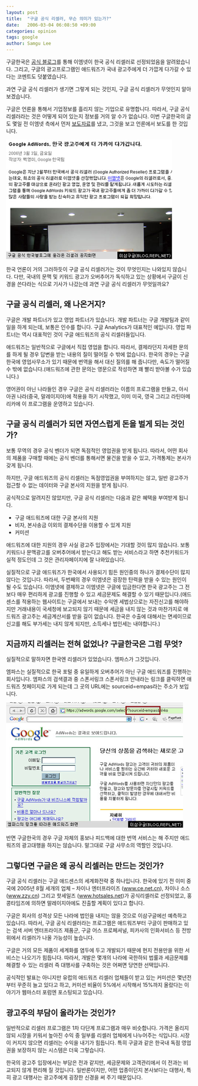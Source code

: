 ```yaml
---
layout: post
title:  "구글 공식 리셀러, 무슨 의미가 있는가?"
date:   2006-03-04 06:08:50 +09:00
categories: opinion
tags: google
author: Samgu Lee
---
```

구글한국은 [공식 블로그](http://googlekoreablog.blogspot.com/2006/03/google-adwords.html)를 통해 이엠넷이 한국 공식 리셀러로 선정되었음을 알려왔습니다. 그리고, 구글의 광고프로그램인 애드워즈가 국내 광고주에게 더 가깝게 다가갈 수 있다는 코멘트도 덧붙였습니다.

과연 구글 공식 리셀러가 생기면 그렇게 되는 것인지, 구글 공식 리셀러가 무엇인지 알아보겠습니다.

구글은 언론을 통해서 기업정보를 흘리지 않는 기업으로 유명합니다. 따라서, 구글 공식 리셀러라는 것은 어떻게 되어 있는지 정보를 거의 알 수가 없습니다. 이번 구글한국의 글도 몇일 전 이엠넷 측에서 먼저 [보도자료](http://gija.info/tt/index.php?pl=781)를 냈고, 그것을 보고 언론에서 보도를 한 것입니다.

![구글 공식 한국 블로그에 올라온 리셀러에 관한 글](/assets/google_notice_reseller.jpg)

한국 언론이 거의 그러하듯이 구글 공식 리셀러가는 것이 무엇인지는 나와있지 않습니다. 다만, 국내의 문맥 및 키워드 광고가 오버추어가 독식하고 있는 상황에서 구글이 신경을 쓴다라는 식으로 기사가 나갔는데 과연 구글 공식 리셀러가 무엇일까요?

## 구글 공식 리셀러, 왜 나온거지?

구글은 개발 파트너가 있고 영업 파트너가 있습니다. 개발 파트너는 구글 개발팀과 같이 일을 하게 되는데, 보통은 인수를 합니다. 구글 Analytics가 대표적인 예입니다. 영업 파트너는 역시 대표적인 것이 구글 애드워즈의 공식 리셀러들입니다.

애드워즈는 일반적으로 구글에서 직접 영업을 합니다. 따라서, 결제라던지 자세한 문의를 하게 될 경우 답변을 받는 내용의 질이 떨어질 수 밖에 없습니다. 한국의 경우는 구글한국에 영업사무소가 있기 때문에 번역을 해서 대신 질의를 해 줍니다만, 속도가 떨어질 수 밖에 없습니다.(애드워즈에 관한 문의는 영문으로 작성하면 꽤 빨리 받아볼 수가 있습니다.)

영어권이 아닌 나라들인 경우 구글은 공식 리셀러라는 이름의 프로그램을 만들고, 아시아권 나라(중국, 말레이지아)에 적용을 하기 시작했고, 이미 미국, 영국 그리고 라틴아메리카에 이 프로그램을 운영하고 있습니다.

## 구글 공식 리셀러가 되면 자연스럽게 돈을 벌게 되는 것인가?

보통 무역의 경우 공식 벤더가 되면 독점적인 영업권을 받게 됩니다. 따라서, 어떤 회사의 제품을 구매할 때에는 공식 벤더를 통해서면 물건을 받을 수 있고, 가격통제는 본사가 갖게 됩니다.

하지만, 구글 애드워즈의 공식 리셀러는 독점영업권을 부여하지는 않고, 일반 광고주가 접근할 수 없는 데이터와 구글 본사의 지원을 받게 됩니다.

공식적으로 알려지진 않았지만, 구글 공식 리셀러는 다음과 같은 혜택을 부여받게 됩니다.

* 구글 애드워즈에 대한 구글 본사의 지원
* 비자, 본사송금 이외의 결제수단을 이용할 수 있게 지원
* 커미션

애드워즈에 대한 지원의 경우 사실 광고주 입장에서는 기대할 것이 많지 않습니다. 보통 키워드나 문맥광고를 오버추어에서 받는다고 해도 받는 서비스라고 하면 추천키워드가 실적 정도인데 그 것은 관리자페이지에 잘 나와있습니다.

실질적으로 구글 애드워즈가 한국에서 사용되기 힘든 원인중의 하나가 결제수단이 많지 않다는 것입니다. 따라서, 두번째의 경우 이엠넷은 굉장한 탄력을 받을 수 있는 원인이 될 수도 있습니다. 이엠넷에 결제하고 이엠넷은 구글에 입금한다면 한국 광고주는 그 전보다 매우 편리하게 광고를 진행할 수 있고 세금문제도 해결할 수 있기 때문입니다.(애드센스를 적용하는 웹사이트는 구글에서 보내는 수익엔 세법상으로는 자진신고를 해야하지만 거래내용이 국세청에 보고되지 않기 때문에 세금을 내지 않는 것과 마찬가지로 애드워즈 광고주는 세금계산서를 받을 길이 없습니다. 한국은 수출에 대해서는 면세이므로 신고를 해도 부가세는 내지 않게 되지만, 소득세나 법인세는 내야합니다.)

## 지금까지 리셀러는 전혀 없었나? 구글한국은 그럼 무엇?

실질적으로 말하자면 한국엔 리셀러가 있었습니다. 엠파스가 그것입니다.

엠파스는 실질적으로 한국 포털 중 유일하게 오버추어가 아닌 구글 애드워즈를 진행하는 회사입니다. 엠파스의 검색결과 중 스폰서링크 스폰서링크 안내라는 링크를 클릭하면 애드워즈 첫페이지로 가게 되는데 그 곳의 URL에는 sourceid=empas라는 주소가 보입니다.

![엠파스의 링크를 따라온 애드워즈](/assets/adwords_via_empas.jpg)

반면 구글한국의 경우 구글 자체의 홍보나 피드백에 대한 번역 서비스는 해 주지만 애드워즈의 광고대행을 하지는 않습니다. 말그대로 구글 사무소의 역할인 것입니다.

## 그렇다면 구글은 왜 공식 리셀러는 만드는 것인가?

구글 공식 리셀러는 구글 애드센스의 세계화전략 중 하나입니다. 한국에 있기 전 이미 중국에 2005년 8월 세개의 업체 &#8211; 차이나 엔터프라이즈 (www.ce.net.cn), 차이나 소스 (www.zzy.cn) 그리고 핫세일즈 (www.hotsales.net)가 공식리셀러로 선정되었고, 홍콩타임즈에 의하면 말레이지아에도 진출할 계획이 있다고 합니다.

구글은 회사의 성격상 모든 나라에 법인을 내지는 않을 것으로 이삼구글에선 예측하고 있습니다. 따라서, 구글 공식 리셀러라는 프로그램은 애드워즈부터 구글이 판매하고 있는 검색 서버 엔터프라이즈 제품군, 구글 어스 프로페셔널, 피카사의 인화서비스 등 전방위에서 리셀러가 나올 가능성이 높습니다.

구글은 거의 모든 제품이 세계화를 염두에 두고 개발되기 때문에 현지 전용만을 위한 서비스는 나오기가 힘듭니다. 따라서, 개발은 몇개의 나라에 국한하되 법률과 세금문제를 해결할 수 있는 리셀러 즉 대행사를 구축하는 것은 어쩌면 당연한 선택입니다.

공식적인 발표는 아니지만 유럽의 애드워즈 리셀러 업체들이 받고 있는 커미션은 몇년전부터 꾸준히 늘고 있다고 하고, 커미션 비율이 5%에서 시작해서 15%까지 올랐다는 이야기가 웹마스터 포럼엔 포스팅되고 있습니다.

## 광고주의 부담이 올라가는 것인가?

일반적으로 리셀러 프로그램은 1차 다단계 프로그램과 매우 비슷합니다. 가격은 올리지 않되 시장을 키워서 높아진 수익 중 일부를 리셀러 업체에게 나누어주는 식입니다. 시장이 커지지 않으면 리셀러는 수익을 내기가 힘듭니다. 특히 구글과 같은 한국내 독점 영업권을 보장하지 않는 시스템은 더욱 그렇습니다.

한국의 광고주 입장에서는 부담은 전과 같지만, 세금문제와 고객관리에서 이 전과는 비교되지 않게 편리해 질 것입니다. 일반론이지만, 어떤 업종이던지 본사보다는 대행사, 특히 광고 대행사는 광고주에게 굉장한 신경을 써 주기 때문입니다.
